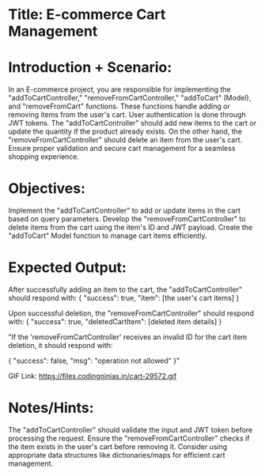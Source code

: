 # Title: E-commerce Cart Management

# Introduction + Scenario:

In an E-commerce project, you are responsible for implementing the "addToCartController," "removeFromCartController," "addToCart" (Model), and "removeFromCart" functions. These functions handle adding or removing items from the user's cart. User authentication is done through JWT tokens. The "addToCartController" should add new items to the cart or update the quantity if the product already exists. On the other hand, the "removeFromCartController" should delete an item from the user's cart. Ensure proper validation and secure cart management for a seamless shopping experience.

# Objectives:

Implement the "addToCartController" to add or update items in the cart based on query parameters.
Develop the "removeFromCartController" to delete items from the cart using the item's ID and JWT payload.
Create the "addToCart" Model function to manage cart items efficiently.

# Expected Output:

After successfully adding an item to the cart, the "addToCartController" should respond with:
{
"success": true,
"item": [the user's cart items]
}

Upon successful deletion, the "removeFromCartController" should respond with:
{
"success": true,
"deletedCartItem": [deleted item details]
}

"If the 'removeFromCartController' receives an invalid ID for the cart item deletion, it should respond with:

{
"success": false,
"msg": "operation not allowed"
}"

GIF Link: https://files.codingninjas.in/cart-29572.gif

# Notes/Hints:

The "addToCartController" should validate the input and JWT token before processing the request.
Ensure the "removeFromCartController" checks if the item exists in the user's cart before removing it.
Consider using appropriate data structures like dictionaries/maps for efficient cart management.
